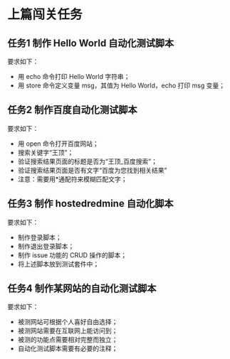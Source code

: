 # 上篇闯关任务

## 任务1 制作 Hello World 自动化测试脚本

要求如下：
- 用 echo 命令打印 Hello World 字符串；
- 用 store 命令定义变量 msg，其值为 Hello World，echo 打印 msg 变量；

## 任务2 制作百度自动化测试脚本

要求如下：
- 用 open 命令打开百度网站；
- 搜索关键字“王顶”；
- 验证搜索结果页面的标题是否为“王顶_百度搜索”；
- 验证搜索结果页面是否有文字“百度为您找到相关结果”
- 注意：需要用\*通配符来模糊匹配文字；

## 任务3 制作 hostedredmine 自动化脚本

要求如下：
- 制作登录脚本；
- 制作退出登录脚本；
- 制作 issue 功能的 CRUD 操作的脚本；
- 将上述脚本放到测试套件中；

## 任务4 制作某网站的自动化测试脚本

要求如下：
- 被测网站可根据个人喜好自由选择；
- 被测网站需要在互联网上能访问到；
- 被测的功能点需要相对完整而独立；
- 自动化测试脚本需要有必要的注释；
